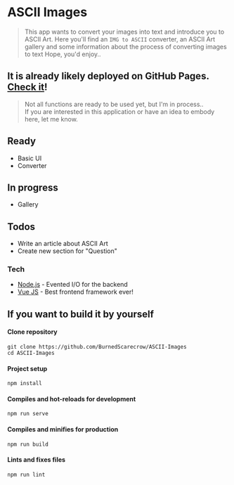 # ASCII Images 
> This app wants to convert your images into text and introduce you to ASCII Art.
> Here you'll find an `IMG to ASCII` converter, an ASCII Art gallery 
> and some information about the process of converting images to text
> Hope, you'd enjoy..

## It is already likely deployed on GitHub Pages. [Check it]!  
>Not all functions are ready to be used yet, but I'm in process..  
>If you are interested in this application or have an idea to embody here, let me know.

## Ready
  - Basic UI
  - Converter
## In progress
  - Gallery
## Todos
 - Write an article about ASCII Art
 - Create new section for "Question"

### Tech
* [Node.js] - Evented I/O for the backend
* [Vue JS] - Best frontend framework ever!

[Check it]: <https://github.com/BurnedScarecrow/>
[Node.js]: <https://node.org/en>
[vue JS]: <https://vuejs.org/>


## If you want to build it by yourself
#### Clone repository
```
git clone https://github.com/BurnedScarecrow/ASCII-Images
cd ASCII-Images
```
#### Project setup
```
npm install
```

#### Compiles and hot-reloads for development
```
npm run serve
```

#### Compiles and minifies for production
```
npm run build
```

#### Lints and fixes files
```
npm run lint
```